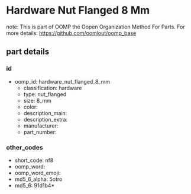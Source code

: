 # Hardware Nut Flanged 8 Mm  

note: This is part of OOMP the Oopen Organization Method For Parts. For more details: https://github.com/oomlout/oomp_base

##  part details





### id
* oomp_id: hardware_nut_flanged_8_mm
  * classification: hardware
  * type: nut_flanged
  * size: 8_mm
  * color: 
  * description_main: 
  * description_extra: 
  * manufacturer: 
  * part_number: 

### other_codes
* short_code: nf8
* oomp_word: 
* oomp_word_emoji: 
* md5_6_alpha: 5otro
* md5_6: 91d1b4* 